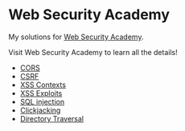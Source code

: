 # Web Security Academy
My solutions for [Web Security Academy](https://portswigger.net/web-security).

Visit Web Security Academy to learn all the details!

- [CORS](CORS.md)
- [CSRF](CSRF.md)
- [XSS Contexts](XSS-contexts.md)
- [XSS Exploits](XSS-exploits.md)
- [SQL injection](SQLi.md)
- [Clickjacking](Clickjacking.md)
- [Directory Traversal](DirectoryTraversal.md)